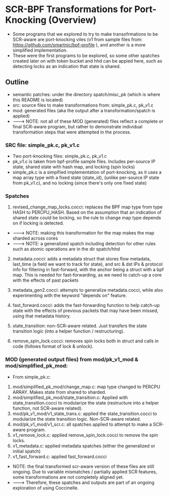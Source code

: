 # SCR-BPF Transformations for Port-Knocking (Overview)
- Some programs that we explored to try to make transofrmations to be SCR-aware are port-knocking viles (v1 from sample files from: https://github.com/smartnic/bpf-profile ), and another is a more simplified implementation. 
- These were the first programs to be explored, so some other spatches created later on with token bucket and hhd can be appied here, such as detecting locks as an indication that state is shared. 

## Outline
- semantic patches: under the directory spatch/misc_pk (which is where this README is located)
- src: source files to make transformations from: simple_pk.c, pk_v1.c 
- mod: generated files (aka the output after a transformation/spatch is applied)
- ---> NOTE: not all of these MOD (generated) files reflect a complete or final SCR-aware program, but rather to demonstrate individual transformation steps that were attempted in the process. 

### SRC file: simple_pk.c, pk_v1.c 
- Two port-knocking files: simple_pk.c, pk_v1.c
- pk_v1.c is taken from bpf-profile sample files. Includes per-source IP state, shared state with hash map, and locking (spin locks)
- simple_pk.c is a simplfied implementation of port-knocking, as it uses a map array type with a fixed state (state_id), (unlike per-source IP state from pk_v1.c), and no locking (since there's only one fixed state)

### Spatches
1. revised_change_map_locks.cocci: replaces the BPF map type from type HASH to PERCPU_HASH. Based on the assumption that an indication of shared state could be locking, so the rule to change map type depends on if locking is detected.
- ---> NOTE: making this transformation for the map makes the map sharded across cores 
- ---> NOTE: a generalized spatch including detection for other rules such as atomic operations are in the dir spatch/hhd
2. metadata.cocci: adds a metadata struct that stores flow metadata, last_time (a field we want to track for state), and src & dst IPs & protocol info for filtering in fast-forward, with the anchor being a struct with a bpf map. This is needed for fast-forwarding, as we need to catch-up a core with the effects of past packets 

3. metadata_gen2.cocci: attempts to generalize metadata.cocci, while also experimenting with the keyword "depends on" feature. 

4. fast_forward.cocci: adds the fast-forwarding function to help catch-up state with the effects of previous packets that may have been missed, using that metadata history. 

5. state_transition: non-SCR-aware related. Just transfers the state transition logic (into a helper function / restructuring).

6. remove_spin_lock.cocci: removes spin locks both in struct and calls in code (follows format of lock & unlock). 

### MOD (generated output files) from mod/pk_v1_mod & mod/simplified_pk_mod:
- From simple_pk.c:
1. mod/simplified_pk_mod/change_map.c: map type changed to PERCPU ARRAY. Makes state from shared to sharded.
2. mod/simplified_pk_mod/state_transition.c: Applied with state_transition.cocci to modularize the state (restructure into a helper function, not SCR-aware related).
3. mod/pk_v1_mod/v1_state_trans.c: applied the state_transition.cocci to modularize the state transition logic. Non-SCR-aware related.
4. mod/pk_v1_mod/v1_scr.c: all spatches applied to attempt to make a SCR-aware program. 
5. v1_remove_lock.c: applied remove_spin_lock.cocci to remove the spin locks.
6. v1_metadata.c: applied metadata spatches (either the generalized or initial spatch)
7. v1_fast_forward.c: applied fast_forward.cocci
- NOTE: the final transformed scr-aware version of these files are still ongoing. Due to variable mismatches / partially applied SCR features, some transformations are not completely aligned yet. 
- ---> Therefore, these spatches and outputs are part of an ongoing exploration of using Coccinelle. 



